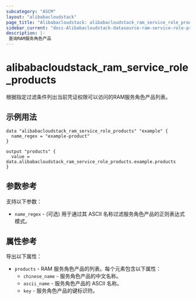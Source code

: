 ```yaml
---
subcategory: "ASCM"
layout: "alibabacloudstack"
page_title: "Alibabacloudstack: alibabacloudstack_ram_service_role_products"
sidebar_current: "docs-Alibabacloudstack-datasource-ram-service-role-products"
description: |- 
 查询RAM服务角色产品
---
```


# alibabacloudstack_ram_service_role_products

根据指定过滤条件列出当前凭证权限可以访问的RAM服务角色产品列表。

## 示例用法

```hcl
data "alibabacloudstack_ram_service_role_products" "example" {
  name_regex = "example-product"
}

output "products" {
  value = data.alibabacloudstack_ram_service_role_products.example.products
}
```

## 参数参考
支持以下参数：

* `name_regex` - (可选) 用于通过其 ASCII 名称过滤服务角色产品的正则表达式模式。

## 属性参考
导出以下属性：

* `products` - RAM 服务角色产品的列表。每个元素包含以下属性：
    * `chinese_name` - 服务角色产品的中文名称。
    * `ascii_name` - 服务角色产品的 ASCII 名称。
    * `key` - 服务角色产品的键标识符。
